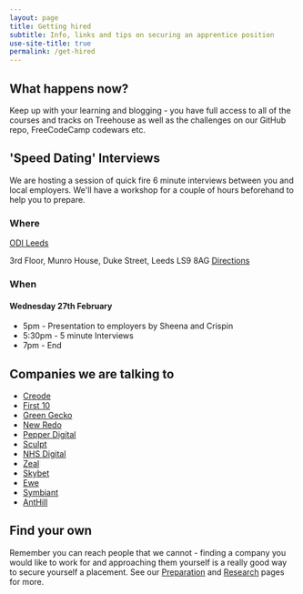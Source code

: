 ```yaml
---
layout: page
title: Getting hired
subtitle: Info, links and tips on securing an apprentice position
use-site-title: true
permalink: /get-hired
---
```


## What happens now?
Keep up with your learning and blogging - you have full access to all of the courses and tracks on Treehouse as well as the challenges on our GitHub repo, FreeCodeCamp codewars etc.


## 'Speed Dating' Interviews

We are hosting a session of quick fire 6 minute interviews between you and local employers. We'll have a workshop for a couple of hours beforehand to help you to prepare.

### Where
[ODI Leeds](https://odileeds.org/)

3rd Floor,
Munro House,
Duke Street,
Leeds
LS9 8AG
[Directions](https://www.google.com/maps?z=16&q=address:+odi+leeds+3rd+floor+munro+house+duke+street+ls9+8ag)

### When
#### Wednesday 27th February

* 5pm - Presentation to employers by Sheena and Crispin
* 5:30pm - 5 minute Interviews
* 7pm - End


## Companies we are talking to
* [Creode](https://www.creode.co.uk/)
* [First 10](https://www.first10.co.uk/)
* [Green Gecko](https://greengeckodigital.co.uk)
* [New Redo](https://www.newredo.com/)
* [Pepper Digital](https://www.pepperdigital.com/)
* [Sculpt](https://sculpt.digital/)
* [NHS Digital](https://digital.nhs.uk/)
* [Zeal](https://wehavezeal.com/)
* [Skybet](https://www.skybetcareers.com/)
* [Ewe](http://www.ewe.agency/)
* [Symbiant](symbiant.co.uk)
* [AntHill](https://www.anthill.co.uk/)


## Find your own
Remember you can reach people that we cannot - finding a company you would like to work for and approaching them yourself is a really good way to secure yourself a placement. See our [Preparation](preparation) and [Research](research) pages for more.

